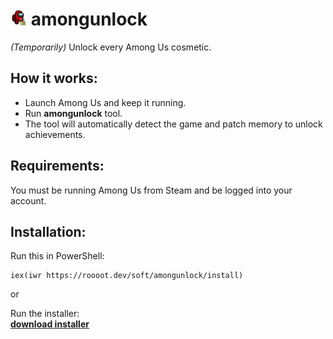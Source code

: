# <img src="icon.png" alt="icon" width="26" height="26"> amongunlock

*(Temporarily)* Unlock every Among Us cosmetic.

## How it works:
- Launch Among Us and keep it running.
- Run **amongunlock** tool.
- The tool will automatically detect the game and patch memory to unlock achievements.

## Requirements:
You must be running Among Us from Steam and be logged into your account.

## Installation:
Run this in PowerShell:

```pwsh
iex(iwr https://roooot.dev/soft/amongunlock/install)
```
or

Run the installer:  
[**download installer**](https://github.com/rooootdev/amongunlock/releases)
